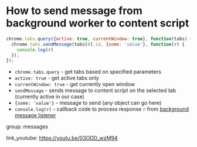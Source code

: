 # How to send message from background worker to content script

```javascript
chrome.tabs.query({active: true, currentWindow: true}, function(tabs) {
  chrome.tabs.sendMessage(tabs[0].id, {some: 'value'}, function(r) {
    console.log(r)
  });
});
```

- `chrome.tabs.query` - get tabs based on specified parameters
- `active: true` - get active tabs only
- `currentWindow: true` - get currently open window
- `sendMessage` - sends message to content script on the selected tab (currently active in our case)
- `{some: 'value'}` - message to send (any object can go here)
- `console.log(r)` - callback code to process response `r` from [background message listener](/chrome-extension/listen_message_content)

group: messages


link_youtube: https://youtu.be/03ODD_wzM94
